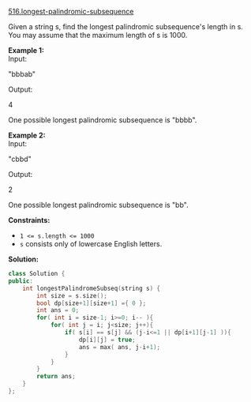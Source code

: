 [516.longest-palindromic-subsequence](https://leetcode.com/problems/longest-palindromic-subsequence/)  

Given a string s, find the longest palindromic subsequence's length in s. You may assume that the maximum length of s is 1000.

**Example 1:**  
Input:

"bbbab"

Output:

4

One possible longest palindromic subsequence is "bbbb".

**Example 2:**  
Input:

"cbbd"

Output:

2

One possible longest palindromic subsequence is "bb".

**Constraints:**

*   `1 <= s.length <= 1000`
*   `s` consists only of lowercase English letters.  



**Solution:**  

```cpp
class Solution {
public:
    int longestPalindromeSubseq(string s) {
        int size = s.size();
        bool dp[size+1][size+1] ={ 0 };
        int ans = 0;
        for( int i = size-1; i>=0; i-- ){
            for( int j = i; j<size; j++){
                if( s[i] == s[j] && (j-i<=1 || dp[i+1][j-1] )){
                    dp[i][j] = true;
                    ans = max( ans, j-i+1);
                }
            }   
        }
        return ans;
    }
};
```
      